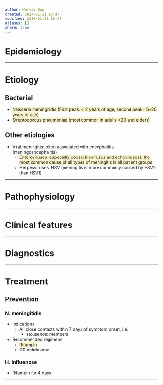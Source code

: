 ```yaml
---
author: Harvey Guo
created: 2024-01-21 10:47
modified: 2024-01-21 10:47
aliases: []
share: true
---
```

# Epidemiology


---
# Etiology
## Bacterial
- <span style="background:rgba(240, 200, 0, 0.2)">Neisseria meningitidis (First peak: &lt; 2 years of age; second peak: 16–20 years of age)</span>
- <span style="background:rgba(240, 200, 0, 0.2)">Streptococcus pneumoniae (most common in adults >20 and elders)</span>
## Other etiologies
- Viral meningitis: often associated with encephalitis (meningoencephalitis)
	- <span style="background:rgba(240, 200, 0, 0.2)">Enteroviruses (especially coxsackieviruses and echoviruses): the most common cause of all types of meningitis in all patient groups</span>
	- Herpesviruses: HSV (meningitis is more commonly caused by HSV2 than HSV1)

---
# Pathophysiology


---
# Clinical features


---
# Diagnostics


---
# Treatment
## Prevention
### N. meningitidis
- Indications
	- All close contacts within 7 days of symptom onset, i.e.:
		- Household members
- Recommended regimens
	- <span style="background:rgba(240, 200, 0, 0.2)">Rifampin</span>
	- OR ceftriaxone
### H. influenzae
- Rifampin for 4 days

---
